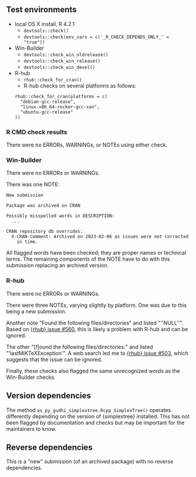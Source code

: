 ## Test environments

* local OS X install, R 4.2.1
  * `devtools::check()`
  * `devtools::check(env_vars = c('_R_CHECK_DEPENDS_ONLY_' = "true"))`
* Win-Builder
  * `devtools::check_win_oldrelease()`
  * `devtools::check_win_release()`
  * `devtools::check_win_devel()`
* R-hub
  * `rhub::check_for_cran()`
  * R-hub checks on several platforms as follows:
  ```
  rhub::check_for_cran(platforms = c(
    "debian-gcc-release",
    "linux-x86_64-rocker-gcc-san",
    "ubuntu-gcc-release"
  ))
  ```

### R CMD check results

There were no ERRORs, WARNINGs, or NOTEs using either check.

### Win-Builder

There were no ERRORs or WARNINGs.

There was one NOTE:
```
New submission

Package was archived on CRAN

Possibly misspelled words in DESCRIPTION:
  ...

CRAN repository db overrides:
  X-CRAN-Comment: Archived on 2023-02-06 as issues were not corrected
    in time.
```
All flagged words have been checked; they are proper names or technical terms.
The remaining components of the NOTE have to do with this submission replacing an archived version.

### R-hub

There were no ERRORs or WARNINGs.

There were three NOTEs, varying slightly by platform. One was due to this being a new submission.

Another note "Found the following files/directories" and listed "''NULL''".
Based on [{rhub} issue #560](https://github.com/r-hub/rhub/issues/560), this is likely a problem with R-hub and can be ignored.

The other "[f]ound the following files/directories:" and listed "'lastMiKTeXException'". A web search led me to [{rhub} issue #503](https://github.com/r-hub/rhub/issues/503), which suggests that the issue can be ignored.

Finally, these checks also flagged the same unrecognized words as the Win-Builder checks.

## Version dependencies

The method `as_py_gudhi_simplextree.Rcpp_SimplexTree()` operates differently depending on the version of {simplextree} installed. This has not been flagged by documentation and checks but may be important for the maintainers to know.

## Reverse dependencies

This is a "new" submission (of an archived package) with no reverse dependencies.
